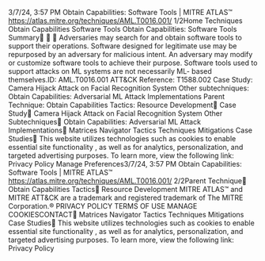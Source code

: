 3/7/24, 3:57 PM Obtain Capabilities: Software Tools | MITRE ATLAS™
https://atlas.mitre.org/techniques/AML.T0016.001/ 1/2Home Techniques Obtain Capabilities Software Tools
Obtain Capabilities: Software
Tools
Summary󰅂 󰅂 󰅂
Adversaries may search for and obtain software tools to
support their operations. Software designed for legitimate
use may be repurposed by an adversary for malicious
intent. An adversary may modify or customize software
tools to achieve their purpose. Software tools used to
support attacks on ML systems are not necessarily ML-
based themselves.ID: AML.T0016.001
ATT&CK Reference:
T1588.002 
Case Study: Camera Hijack
Attack on Facial Recognition
System
Other subtechniques:
Obtain Capabilities:
Adversarial ML Attack
Implementations
Parent Technique: Obtain
Capabilities
Tactics: Resource
Development󰏌
Case Study󰅀
Camera Hijack Attack on Facial Recognition System
Other Subtechniques󰅀
Obtain Capabilities: Adversarial ML Attack Implementations󰍜 Matrices Navigator Tactics Techniques Mitigations Case Studies󰍝
This website utilizes technologies such as cookies to enable essential site functionality , as well as
for analytics, personalization, and targeted advertising purposes. To learn more, view the following
link: Privacy Policy
Manage Preferences3/7/24, 3:57 PM Obtain Capabilities: Software Tools | MITRE ATLAS™
https://atlas.mitre.org/techniques/AML.T0016.001/ 2/2Parent Technique󰅀
Obtain Capabilities
Tactics󰅀
Resource Development
MITRE ATLAS™ and MITRE ATT&CK are a trademark and registered
trademark of The MITRE Corporation.®
PRIVACY POLICY TERMS OF USE MANAGE COOKIESCONTACT󰍜 Matrices Navigator Tactics Techniques Mitigations Case Studies󰍝
This website utilizes technologies such as cookies to enable essential site functionality , as well as
for analytics, personalization, and targeted advertising purposes. To learn more, view the following
link: Privacy Policy